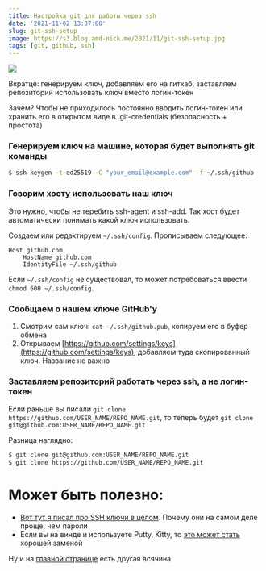 ```yaml
---
title: Настройка git для работы через ssh
date: '2021-11-02 13:37:00'
slug: git-ssh-setup
image: https://s3.blog.amd-nick.me/2021/11/git-ssh-setup.jpg
tags: [git, github, ssh]
---
```


![](https://s3.blog.amd-nick.me/2021/11/git-ssh-setup.jpg)

Вкратце: генерируем ключ, добавляем его на гитхаб, заставляем репозиторий использовать ключ вместо логин-токен

Зачем? Чтобы не приходилось постоянно вводить логин-токен или хранить его в открытом виде в .git-credentials (безопасность + простота)

<!--truncate-->

### Генерируем ключ на машине, которая будет выполнять git команды

```sh
$ ssh-keygen -t ed25519 -C "your_email@example.com" -f ~/.ssh/github
```

### Говорим хосту использовать наш ключ

Это нужно, чтобы не теребить ssh-agent и ssh-add. Так хост будет автоматически понимать какой ключ использовать.

Создаем или редактируем `~/.ssh/config`. Прописываем следующее:

```
Host github.com
	HostName github.com
	IdentityFile ~/.ssh/github
```

Если `~/.ssh/config` не существовал, то может потребоваться ввести `chmod 600 ~/.ssh/config`.

### Сообщаем о нашем ключе GitHub'у

1. Смотрим сам ключ: `cat ~/.ssh/github.pub`, копируем его в буфер обмена
2. Открываем [https://github.com/settings/keys](https://github.com/settings/keys), добавляем туда скопированный ключ. Название не важно

### Заставляем репозиторий работать через ssh, а не логин-токен

Если раньше вы писали `git clone https://github.com/USER_NAME/REPO_NAME.git`, то теперь будет `git clone git@github.com:USER_NAME/REPO_NAME.git`

Разница наглядно:

```sh
$ git clone git@github.com:USER_NAME/REPO_NAME.git
$ git clone https://github.com/USER_NAME/REPO_NAME.git
```

# Может быть полезно:

- [Вот тут я писал про SSH ключи в целом](2021-10-05-ssh-keys.md). Почему они на самом деле проще, чем пароли
- Если вы на винде и используете Putty, Kitty, то [это может стать](2020-03-03-xshell-alternative-for-putty.md) хорошей заменой

Ну и на [главной странице](/) есть другая всячина
